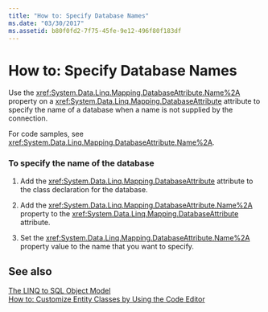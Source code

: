 ```yaml
---
title: "How to: Specify Database Names"
ms.date: "03/30/2017"
ms.assetid: b80f0fd2-7f75-45fe-9e12-496f80f183df
---
```

# How to: Specify Database Names
Use the <xref:System.Data.Linq.Mapping.DatabaseAttribute.Name%2A> property on a <xref:System.Data.Linq.Mapping.DatabaseAttribute> attribute to specify the name of a database when a name is not supplied by the connection.  
  
 For code samples, see <xref:System.Data.Linq.Mapping.DatabaseAttribute.Name%2A>.  
  
### To specify the name of the database  
  
1.  Add the <xref:System.Data.Linq.Mapping.DatabaseAttribute> attribute to the class declaration for the database.  
  
2.  Add the <xref:System.Data.Linq.Mapping.DatabaseAttribute.Name%2A> property to the <xref:System.Data.Linq.Mapping.DatabaseAttribute> attribute.  
  
3.  Set the <xref:System.Data.Linq.Mapping.DatabaseAttribute.Name%2A> property value to the name that you want to specify.  
  
## See also
 [The LINQ to SQL Object Model](../../../../../../docs/framework/data/adonet/sql/linq/the-linq-to-sql-object-model.md)  
 [How to: Customize Entity Classes by Using the Code Editor](../../../../../../docs/framework/data/adonet/sql/linq/how-to-customize-entity-classes-by-using-the-code-editor.md)
